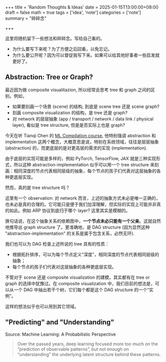 +++
title = 'Random Thoughts & Ideas'
date = 2025-01-15T13:00:00+08:00
draft = false
math = true
tags = ['idea', 'note']
categories = ['note']
summary = "碎碎念"

+++

这里将随机留下一些想法和碎碎念。写给自己看的。
- 为什么要写下来呢？为了方便之后回看，以免忘记。
- 为什么要公开呢？因为可以督促我写下来。如果可以给其他好事者一些启发就更好了。

## Abstraction: Tree or Graph?

最近因为做 composite visualitazion, 所以经常会思考 tree 和 graph 之间的区别。例如，
- 如果要刻画一个场景 (scene) 的结构, 到底是 scene tree 还是 scene graph?
- 刻画 composite visualization 的结构，是 tree 还是 graph?
- 对 network 的层层抽象 (app / transport / network / data link / physical layer), 看似是 tree structure, 但是是否实际上也是 graph?

今天在听 Tianqi Chen 的 [ML Compilation course](https://mlc.ai/zh/chapter_introduction/index.html), 他特别强调 abstraction 和 implementation 这两个概念，大概意思是说，特别在系统领域，往往是层层抽象 (abstraction) 的，而更底层的是对更高层的需求的实现 (implementation).

由于底层的实现可能是多样的，例如 PyTorch, TensorFlow, JAX 就是三种实现形式，所以这种 abstraction-implementation 似乎可以用一个 tree structure 来刻画：相同深度的节点代表相同层级的抽象，每个节点的孩子们代表对这层抽象的各种更底层实现。

然而，真的是 tree structure 吗？

这里有一个 observation: 对 network 而言，上述的抽象方式未必是唯一正确的，也未必是真的合理的。它可能只是便于我们加深理解，但实际的实现上可能并非真的如此。例如 ARP 协议到底归于哪个 layer? 这里其实是模糊的。

换句话说，在这个抽象关系的依赖图中，**一个节点未必只能有一个父亲**。这就自然地推导出 graph structure 了。更准确地，是 DAG structure (因为显然这种 "abstraction-implementation" 的关系是属于包含关系，必然无环).

我们也可以为 DAG 检查上述所说的 tree 具有的性质：
- 根据拓扑排序，可以为每个节点定义“深度”，相同深度的节点代表相同层级的抽象；
- 每个节点的孩子们代表对这层抽象的各种更底层实现。

不管对于 scene 还是 composite visualization 的建模，其实都有在 tree or graph 的选择中犹豫过。在 composite visualization 中，我们目前的想法是，可以从一个 DAG 中抽出若干个树，它们每个都是这个 DAG structure 的一个“实例”。

这样的想法似乎也可以用到其它领域。

## "Predicting" and "Understanding"

Source: Machine Learning: A Probabilistic Perspective

> Over the passed years, deep learning focused more too much on the “prediction of observable patterns”, but not enough on “understanding” the underlying latent structure behind these patterns.

